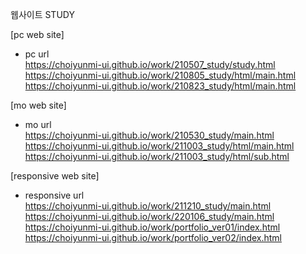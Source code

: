 웹사이트 STUDY

[pc web site]

- pc url <br>
   https://choiyunmi-ui.github.io/work/210507_study/study.html<br>
   https://choiyunmi-ui.github.io/work/210805_study/html/main.html<br>
   https://choiyunmi-ui.github.io/work/210823_study/html/main.html<br>

[mo web site]

- mo url <br>
  https://choiyunmi-ui.github.io/work/210530_study/main.html<br>
  https://choiyunmi-ui.github.io/work/211003_study/html/main.html<br>
  https://choiyunmi-ui.github.io/work/211003_study/html/sub.html<br>

[responsive web site]

- responsive url <br>
  https://choiyunmi-ui.github.io/work/211210_study/main.html<br>
  https://choiyunmi-ui.github.io/work/220106_study/main.html<br>
  https://choiyunmi-ui.github.io/work/portfolio_ver01/index.html<br>
  https://choiyunmi-ui.github.io/work/portfolio_ver02/index.html<br>
